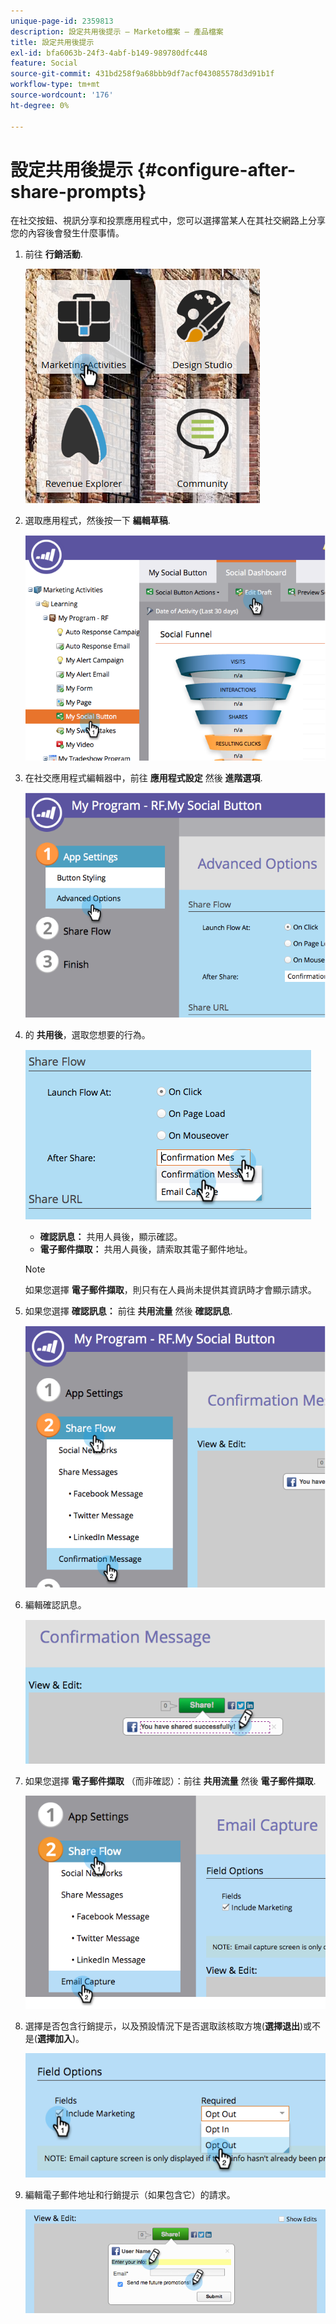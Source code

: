 ```yaml
---
unique-page-id: 2359813
description: 設定共用後提示 — Marketo檔案 — 產品檔案
title: 設定共用後提示
exl-id: bfa6063b-24f3-4abf-b149-989780dfc448
feature: Social
source-git-commit: 431bd258f9a68bbb9df7acf043085578d3d91b1f
workflow-type: tm+mt
source-wordcount: '176'
ht-degree: 0%

---
```


# 設定共用後提示 {#configure-after-share-prompts}

在社交按鈕、視訊分享和投票應用程式中，您可以選擇當某人在其社交網路上分享您的內容後會發生什麼事情。

1. 前往 **行銷活動**.

   ![](assets/ma.png)

1. 選取應用程式，然後按一下 **編輯草稿**.

   ![](assets/image2015-4-21-12-3a1-3a11.png)

1. 在社交應用程式編輯器中，前往 **應用程式設定** 然後 **進階選項**.

   ![](assets/image2015-4-21-12-3a10-3a54.png)

1. 的 **共用後**，選取您想要的行為。

   ![](assets/image2015-4-21-12-3a18-3a32.png)

   * **確認訊息：** 共用人員後，顯示確認。
   * **電子郵件擷取：** 共用人員後，請索取其電子郵件地址。

   >[!NOTE]
   >
   >如果您選擇 **電子郵件擷取**，則只有在人員尚未提供其資訊時才會顯示請求。

1. 如果您選擇 **確認訊息：** 前往 **共用流量** 然後 **確認訊息**.

   ![](assets/image2015-4-21-12-3a26-3a10.png)

1. 編輯確認訊息。

   ![](assets/image2015-4-21-12-3a31-3a41.png)

1. 如果您選擇 **電子郵件擷取** （而非確認）：前往 **共用流量** 然後 **電子郵件擷取**.

   ![](assets/image2015-4-21-12-3a46-3a15.png)

1. 選擇是否包含行銷提示，以及預設情況下是否選取該核取方塊(**選擇退出**)或不是(**選擇加入**)。

   ![](assets/image2015-4-21-12-3a48-3a51.png)

1. 編輯電子郵件地址和行銷提示（如果包含它）的請求。

   ![](assets/image2015-4-21-12-3a52-3a49.png)

